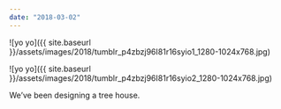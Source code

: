 ```yaml
---
date: "2018-03-02"
---
```


![yo yo]({{ site.baseurl }}/assets/images/2018/tumblr_p4zbzj96I81r16syio1_1280-1024x768.jpg)

![yo yo]({{ site.baseurl }}/assets/images/2018/tumblr_p4zbzj96I81r16syio2_1280-1024x768.jpg)

We’ve been designing a tree house.
